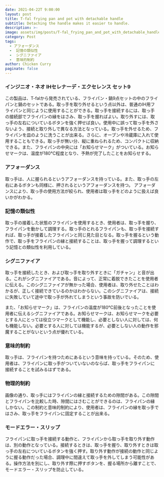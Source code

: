 ```yaml
---
date: 2021-04-22T 9:00:00
layout: post
title: T-fal frying pan and pot with detachable handle
subtitle: Detaching the handle makes it easier to handle.
description: >-
image: assets/img/posts/T-fal_frying_pan_and_pot_with_detachable_handle/image1.png
category: Post
tags: 
  - アフォーダンス
  -  記憶の類似性
  -  シグニファイア
  -  意味的制約
author: Chicken Curry
paginate: false
---
```


### インジニオ・ネオ IHセレナーデ・エクセレンス セット9
この製品は、T-falから発売されている、フライパン・鍋9点セットの中のフライパンと鍋のセットである。取っ手を取り外せるという点以外は、普通のIH用フライパンと同じように使用することができる。取っ手を接続するには、取っ手の接続部でフライパンの縁をはさみ、取っ手を握ればよい。取り外すには、取っ手の左右についているボタンを強く押せば良い。使用中に誤って取っ手を外さないよう、接続と取り外しで異なる方法となっている。取っ手を外せるため、フライパンを皿のように洗うことが出来る。さらに、オーブンや冷蔵庫に入れて使用することもできる。取っ手が無い分、縦に重ねられるため、コンパクトに収納できる。また、フライパンの中央には「お知らせマーク」がついている。お知らせマークは、温度が180℃程度となり、予熱が完了したことをお知らせする。

### アフォーダンス
取っ手は、人に握られるというアフォーダンスを持っている。また、取っ手の左右にあるボタンも同様に、押されるというアフォーダンスを持つ。
アフォーダンスにより、取っ手の使用方法が絞られ、使用者は取っ手をどのように扱えば良いかがわかる。

### 記憶の類似性
取っ手の接着した状態のフライパンを使用するとき、使用者は、取っ手を握り、フライパンを動かして調理する。取っ手のとれるフライパンも、取っ手を接続すれば、取っ手が接着したフライパンと同じ見た目となる。取っ手を握るという動作で、取っ手をフライパンの縁と接続することは、取っ手を握って調理するという記憶との類似性を利用している。

### シグニファイア
取っ手を接続したとき、および取っ手を取り外すときに「ガチャン」と音が出る。これがシグニファイアである。音によって、正常に着脱できたことを使用者に伝える。このシグニファイアが無かった場合、使用者は、取り外せたことはわかるが、正しく接続できているのかはわからない。このシグニファイアは、接続に失敗していて途中で取っ手が外れてしまうという事故を防いでいる。

また、「お知らせマーク」は、フライパンの温度が180℃前後となったことを使用者に伝えるシグニファイアである。お知らせマークは、お知らせマークを必要とする人にとっては役立つマークとして機能し、必要としない人に対しては、何も機能しない。必要とする人に対しては機能するが、必要としない人の動作を邪魔することがないという点が優れている。

### 意味的制約
取っ手は、フライパンを持つためにあるという意味を持っている。そのため、使用者は、フライパンに取っ手がついていないのならば、取っ手をフライパンに接続することを試みるはずである。

### 物理的制約
画像の通り、取っ手にはフライパンの縁と接続するための隙間がある。この隙間とフライパンを比較した時、隙間にはさむことができるのは、フライパンの縁しかない。この制約と意味的制約により、使用者は、フライパンの縁を取っ手ではさみ、取っ手をフライパンに固定することが出来る。

### モードエラー・スリップ
フライパンに取っ手を接続する動作と、フライパンから取っ手を取り外す動作は、別の動作となっている。接続するときは、取っ手を握り、取り外すときは取っ手の左右についているボタンを強く押す。取り外す動作が接続の動作と同じように握る動作だった場合、調理中に間違えて取っ手を外してしまう可能性がある。操作方法を別にし、取り外す際に押すボタンを、握る場所から離すことで、モードエラー・スリップを防止している。
